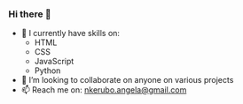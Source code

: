 ### Hi there 👋

- 🔭 I currently have skills on:
  - HTML
  - CSS
  - JavaScript
  - Python
- 👯 I’m looking to collaborate on anyone on various projects
- 📫 Reach me on: nkerubo.angela@gmail.com 

